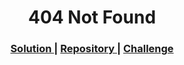 <h1 align="center">404 Not Found</h1>

<div align="center">
  <h3>
    <a href="https://not-found-13a04.web.app/">
      Solution
    </a>
    <span> | </span>
    <a href="https://github.com/AndrewwwDev/Responsive-web-Developer/tree/main/404%20Not%20Found">
      Repository
    </a>
    <span> | </span>
    <a href="https://devchallenges.io/challenges/wBunSb7FPrIepJZAg0sY">
      Challenge
    </a>
  </h3>
</div>
